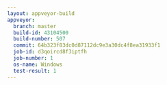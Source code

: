 ```yaml
---
layout: appveyor-build
appveyor:
  branch: master
  build-id: 43104500
  build-number: 507
  commit: 64b323f83dc0d87112dc9e3a30dc4f8ea31933f1
  job-id: d3qoircd8f3iptfh
  job-number: 1
  os-name: Windows
  test-result: 1
---
```


